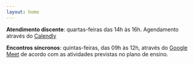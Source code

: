 ```yaml
---
layout: home
---
```


**Atendimento discente**: quartas-feiras das 14h às 16h. Agendamento através do [Calendly](https://calendly.com/daniel-saad/atendimento-discente)

**Encontros síncronos**: quintas-feiras, das 09h às 12h, através do [Google Meet](https://meet.google.com/yra-mimo-tuk) de acordo com as atividades previstas no plano de ensino.
